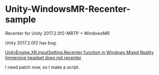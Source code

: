 # Unity-WindowsMR-Recenter-sample
Recenter for Unity 2017.2.0f2-MRTP + WindowsMR

Unity 2017.2.0f2 has bug.

[UnityEngine.XR.InputSetting.Recenter function in Windows Mixed Reality Immersive headset does not recenter](https://issuetracker.unity3d.com/issues/unityengine-dot-xr-dot-inputsetting-dot-recenter-function-in-windows-mixed-reality-immersive-headset-does-not-recenter)

I need patch now, so I make a script.
